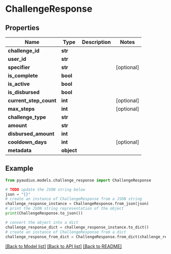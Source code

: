 # ChallengeResponse


## Properties

Name | Type | Description | Notes
------------ | ------------- | ------------- | -------------
**challenge_id** | **str** |  | 
**user_id** | **str** |  | 
**specifier** | **str** |  | [optional] 
**is_complete** | **bool** |  | 
**is_active** | **bool** |  | 
**is_disbursed** | **bool** |  | 
**current_step_count** | **int** |  | [optional] 
**max_steps** | **int** |  | [optional] 
**challenge_type** | **str** |  | 
**amount** | **str** |  | 
**disbursed_amount** | **int** |  | 
**cooldown_days** | **int** |  | [optional] 
**metadata** | **object** |  | 

## Example

```python
from pyaudius.models.challenge_response import ChallengeResponse

# TODO update the JSON string below
json = "{}"
# create an instance of ChallengeResponse from a JSON string
challenge_response_instance = ChallengeResponse.from_json(json)
# print the JSON string representation of the object
print(ChallengeResponse.to_json())

# convert the object into a dict
challenge_response_dict = challenge_response_instance.to_dict()
# create an instance of ChallengeResponse from a dict
challenge_response_from_dict = ChallengeResponse.from_dict(challenge_response_dict)
```
[[Back to Model list]](../README.md#documentation-for-models) [[Back to API list]](../README.md#documentation-for-api-endpoints) [[Back to README]](../README.md)


